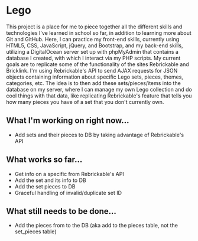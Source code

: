 # Lego

This project is a place for me to piece together all the different skills and technologies I've learned in school so far, in addition to learning more about Git and GitHub. Here, I can practice my front-end skills, currently using HTML5, CSS, JavaScript, jQuery, and Bootstrap, and my back-end skills, utilizing a DigitalOcean server set up with phpMyAdmin that contains a database I created, with which I interact via my PHP scripts. My current goals are to replicate some of the functionality of the sites Rebrickable and Bricklink. I'm using Rebrickable's API to send AJAX requests for JSON objects containing information about specific Lego sets, pieces, themes, categories, etc. The idea is to then add these sets/pieces/items into the database on my server, where I can manage my own Lego collection and do cool things with that data, like replicating Rebrickable's feature that tells you how many pieces you have of a set that you don't currently own.

What I'm working on right now...
-
  - Add sets and their pieces to DB by taking advantage of Rebrickable's API


What works so far...
-
  - Get info on a specific from Rebrickable's API
  - Add the set and its info to DB
  - Add the set pieces to DB
  - Graceful handling of invalid/duplicate set ID
  
What still needs to be done...
-
  - Add the pieces from to the DB (aka add to the pieces table, not the set_pieces table)
  
